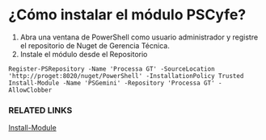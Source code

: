 # ¿Cómo instalar el módulo PSCyfe?

1. Abra una ventana de PowerShell como usuario administrador y registre el repositorio de Nuget de Gerencia Técnica.
2. Instale el módulo desde el Repositorio

```
Register-PSRepository -Name 'Processa GT' -SourceLocation 'http://proget:8020/nuget/PowerShell' -InstallationPolicy Trusted
Install-Module -Name 'PSGemini' -Repository 'Processa GT' -AllowClobber
```

### RELATED LINKS
[Install-Module](https://msdn.microsoft.com/en-us/powershell/reference/5.1/powershellget/install-module)
